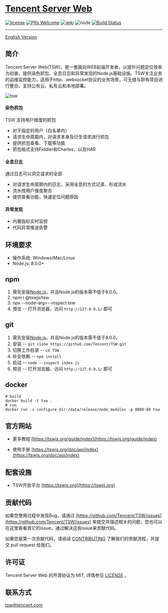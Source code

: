 # [Tencent Server Web](https://tswjs.org)


[![license](https://img.shields.io/github/license/mashape/apistatus.svg)](https://github.com/Tencent/TSW/blob/master/LICENSE) [![PRs Welcome](https://img.shields.io/badge/PRs-welcome-brightgreen.svg)](https://github.com/Tencent/TSW/pulls) [![wiki](https://img.shields.io/badge/Wiki-open-brightgreen.svg)](https://tswjs.org/guide/index) ![node](https://img.shields.io/badge/node-%3E%3D8.0.0-green.svg) [![Build Status](https://github.com/tencent/tsw/workflows/build/badge.svg)](https://travis-ci.org/Tencent/TSW)

---


[English Version](https://github.com/Tencent/TSW/blob/master/README_en.md) 


## 简介

Tencent Server Web(TSW)，是一套面向WEB前端开发者，以提升问题定位效率为初衷，提供染色抓包、全息日志和异常发现的Node.js基础设施。TSW关注业务的运维监控能力，适用于http、websocket协议的业务场景，可无缝与即有项目进行整合。支持公有云、私有云和本地部署。

![tsw](https://raw.githubusercontent.com/Tencent/TSW/master/static/resource/structure.png)

#### 染色抓包

TSW 支持用户维度的抓包

- 对于指定的用户（白名单内）
- 请求生命周期内，对请求本身及衍生请求进行抓包
- 提供抓包查看、下载等功能
- 抓包格式支持Fiddler和Charles，以及HAR

#### 全息日志

通过日志可以洞见请求的全部

- 对请求生命周期内的日志，采用全息的方式记录，形成流水
- 流水按用户维度聚合
- 提供查看功能，快速定位问题原因

#### 异常发现

- 内置指标实时监控
- 代码异常推送告警

## 环境要求

- 操作系统: Windows/Mac/Linux
- Node.js: 8.0.0+

## npm

1. 需先安装[Node.js](https://nodejs.org/en/download/)，并且Node.js的版本需不低于8.0.0。
1. npm i @tswjs/tsw
1. npx --node-arg=--inspect tsw
1. 预览 -- 打开浏览器，访问 `http://127.0.0.1/` 即可

## git

1. 需先安装[Node.js](https://nodejs.org/en/download/)，并且Node.js的版本需不低于8.0.0。
1. 安装 -- `git clone https://github.com/Tencent/TSW.git`
1. 切换工作目录 -- `cd TSW`
1. 补全依赖 -- `npm install`
1. 启动 --  `node --inspect index.js`
1. 预览 -- 打开浏览器，访问 `http://127.0.0.1/` 即可

## docker
```shell
# build
docker build -t tsw .
# run
docker run -v configure_dir:/data/release/node_modules -p 8080:80 tsw
```

## 官方网站

- 更多教程 [https://tswjs.org/guide/index](https://tswjs.org/guide/index)

- 使用手册 [https://tswjs.org/doc/api/index](https://tswjs.org/doc/api/index)

## 配套设施

- TSW开放平台 [https://tswjs.org](https://tswjs.org)

## 贡献代码

如果您使用过程中发现Bug，请通过 [https://github.com/Tencent/TSW/issues](https://github.com/Tencent/TSW/issues) 来提交并描述相关的问题，您也可以在这里查看其它的issue，通过解决这些issue来贡献代码。

如果您是第一次贡献代码，请阅读 [CONTRIBUTING](https://github.com/Tencent/TSW/blob/master/CONTRIBUTING.md) 了解我们的贡献流程，并提交 pull request 给我们。

## 许可证

Tencent Server Web 的开源协议为 MIT, 详情参见 [LICENSE](https://github.com/Tencent/TSW/blob/master/LICENSE) 。

## 联系方式

tsw@tencent.com
